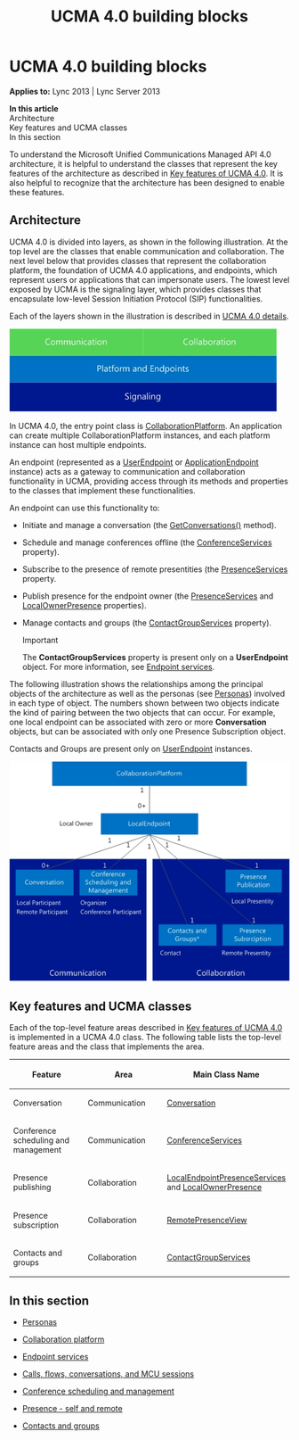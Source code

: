 ﻿---
title: UCMA 4.0 building blocks
TOCTitle: UCMA 4.0 building blocks
ms:assetid: 8ca81f41-3f8c-427c-a9a4-18d16672a725
ms:mtpsurl: https://msdn.microsoft.com/en-us/library/Dn465945(v=office.15)
ms:contentKeyID: 57102661
ms.date: 07/25/2014
mtps_version: v=office.15
---

# UCMA 4.0 building blocks


**Applies to:** Lync 2013 | Lync Server 2013

**In this article**  
Architecture  
Key features and UCMA classes  
In this section  

To understand the Microsoft Unified Communications Managed API 4.0 architecture, it is helpful to understand the classes that represent the key features of the architecture as described in [Key features of UCMA 4.0](key-features-of-ucma-4-0.md). It is also helpful to recognize that the architecture has been designed to enable these features.

## Architecture

UCMA 4.0 is divided into layers, as shown in the following illustration. At the top level are the classes that enable communication and collaboration. The next level below that provides classes that represent the collaboration platform, the foundation of UCMA 4.0 applications, and endpoints, which represent users or applications that can impersonate users. The lowest level exposed by UCMA is the signaling layer, which provides classes that encapsulate low-level Session Initiation Protocol (SIP) functionalities.

Each of the layers shown in the illustration is described in [UCMA 4.0 details](ucma-4-0-details.md).

![Major components of UCMA 4.0](images/Dn465945.UCMA-Blocks(Office.15).jpg "Major components of UCMA 4.0")

In UCMA 4.0, the entry point class is [CollaborationPlatform](https://msdn.microsoft.com/en-us/library/hh385176\(v=office.15\)). An application can create multiple CollaborationPlatform instances, and each platform instance can host multiple endpoints.

An endpoint (represented as a [UserEndpoint](https://msdn.microsoft.com/en-us/library/hh348819\(v=office.15\)) or [ApplicationEndpoint](https://msdn.microsoft.com/en-us/library/hh384825\(v=office.15\)) instance) acts as a gateway to communication and collaboration functionality in UCMA, providing access through its methods and properties to the classes that implement these functionalities.

An endpoint can use this functionality to:

  - Initiate and manage a conversation (the [GetConversations()](https://msdn.microsoft.com/en-us/library/hh349978\(v=office.15\)) method).

  - Schedule and manage conferences offline (the [ConferenceServices](https://msdn.microsoft.com/en-us/library/hh161814\(v=office.15\)) property).

  - Subscribe to the presence of remote presentities (the [PresenceServices](https://msdn.microsoft.com/en-us/library/hh384331\(v=office.15\)) property.

  - Publish presence for the endpoint owner (the [PresenceServices](https://msdn.microsoft.com/en-us/library/hh384331\(v=office.15\)) and [LocalOwnerPresence](https://msdn.microsoft.com/en-us/library/hh348476\(v=office.15\)) properties).

  - Manage contacts and groups (the [ContactGroupServices](https://msdn.microsoft.com/en-us/library/hh383122\(v=office.15\)) property).
    

    > [!IMPORTANT]
    > <P>The <STRONG>ContactGroupServices</STRONG> property is present only on a <STRONG>UserEndpoint</STRONG> object. For more information, see <A href="endpoint-services.md">Endpoint services</A>.</P>



The following illustration shows the relationships among the principal objects of the architecture as well as the personas (see [Personas](personas.md)) involved in each type of object. The numbers shown between two objects indicate the kind of pairing between the two objects that can occur. For example, one local endpoint can be associated with zero or more **Conversation** objects, but can be associated with only one Presence Subscription object.

Contacts and Groups are present only on [UserEndpoint](https://msdn.microsoft.com/en-us/library/hh348819\(v=office.15\)) instances.

![Principal objects of the UCMA architecture](images/Dn465945.UcmaArch01(Office.15).jpg "Principal objects of the UCMA architecture")

## Key features and UCMA classes

Each of the top-level feature areas described in [Key features of UCMA 4.0](key-features-of-ucma-4-0.md) is implemented in a UCMA 4.0 class. The following table lists the top-level feature areas and the class that implements the area.

<table>
<colgroup>
<col style="width: 33%" />
<col style="width: 33%" />
<col style="width: 33%" />
</colgroup>
<thead>
<tr class="header">
<th><p>Feature</p></th>
<th><p>Area</p></th>
<th><p>Main Class Name</p></th>
</tr>
</thead>
<tbody>
<tr class="odd">
<td><p>Conversation</p></td>
<td><p>Communication</p></td>
<td><p><a href="https://msdn.microsoft.com/en-us/library/hh349224(v=office.15)">Conversation</a></p></td>
</tr>
<tr class="even">
<td><p>Conference scheduling and management</p></td>
<td><p>Communication</p></td>
<td><p><a href="https://msdn.microsoft.com/en-us/library/hh348907(v=office.15)">ConferenceServices</a></p></td>
</tr>
<tr class="odd">
<td><p>Presence publishing</p></td>
<td><p>Collaboration</p></td>
<td><p><a href="https://msdn.microsoft.com/en-us/library/hh350157(v=office.15)">LocalEndpointPresenceServices</a> and <a href="https://msdn.microsoft.com/en-us/library/hh382370(v=office.15)">LocalOwnerPresence</a></p></td>
</tr>
<tr class="even">
<td><p>Presence subscription</p></td>
<td><p>Collaboration</p></td>
<td><p><a href="https://msdn.microsoft.com/en-us/library/hh381152(v=office.15)">RemotePresenceView</a></p></td>
</tr>
<tr class="odd">
<td><p>Contacts and groups</p></td>
<td><p>Collaboration</p></td>
<td><p><a href="https://msdn.microsoft.com/en-us/library/hh381099(v=office.15)">ContactGroupServices</a></p></td>
</tr>
</tbody>
</table>


## In this section

  - [Personas](personas.md)

  - [Collaboration platform](collaboration-platform.md)

  - [Endpoint services](endpoint-services.md)

  - [Calls, flows, conversations, and MCU sessions](calls-flows-conversations-and-mcu-sessions.md)

  - [Conference scheduling and management](conference-scheduling-and-management.md)

  - [Presence - self and remote](presence-self-and-remote.md)

  - [Contacts and groups](contacts-and-groups.md)

